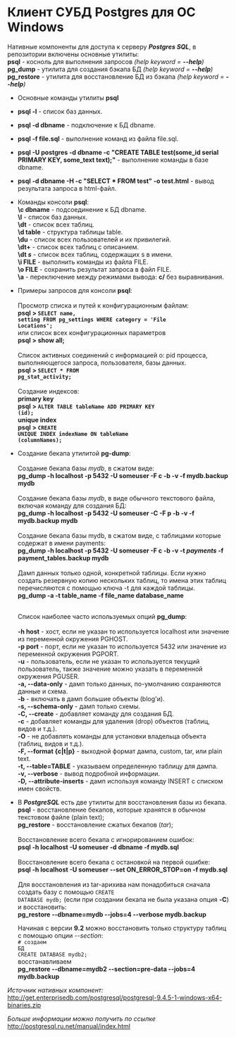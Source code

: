 # Клиент СУБД Postgres для ОС Windows
 
 Нативные компоненты для доступа к серверу <i><b>Postgres SQL</b></i>, в репозитории включены основные утилиты:<br>
 <b>psql</b> - косноль для выполнения запросов <i>(help keyword = <b>--help</b>)</i><br>
 <b>pg_dump</b> - утилита для создания бэкапа БД <i>(help keyword = <b>--help</b>)</i><br>
 <b>pg_restore</b> - утилита для восстановление БД из бэкапа <i>(help keyword = <b>--help</b>)</i><br>

* Основные команды утилиты <b>psql</b>

* <b>psql -l</b> - список баз данных.
* <b>psql -d dbname</b> - подключение к БД dbname.
* <b>psql -f file.sql</b> - выполнение команд из файла file.sql.
* <b>psql -U postgres -d dbname -c "CREATE TABLE test(some_id serial PRIMARY KEY, some_text text);"</b> - выполнение команды в базе dbname.
* <b>psql -d dbname -H -c "SELECT * FROM test" -o test.html</b> - вывод результата запроса в html-файл.

* Команды консоли <b>psql</b>:<br>
<b>\c dbname</b> - подсоединение к БД dbname.<br>
<b>\l</b> - список баз данных.<br>
<b>\dt</b> - список всех таблиц.<br>
<b>\d table</b> - структура таблицы table.<br>
<b>\du</b> - список всех пользователей и их привилегий.<br>
<b>\dt+</b> - список всех таблиц с описанием.<br>
<b>\dt *s*</b> - список всех таблиц, содержащих s в имени.<br>
<b>\i FILE</b> - выполнить команды из файла FILE.<br>
<b>\o FILE</b> - сохранить результат запроса в файл FILE.<br>
<b>\a</b> - переключение между режимами вывода: <b>с/</b> без выравнивания.<br>

* Примеры запросов для консоли <b>psql</b>:<br><br>
Просмотр списка и путей к конфигурационным файлам:<br>
<b>psql > <code>SELECT name, setting FROM pg_settings WHERE category = 'File Locations';</code></b><br>
или список всех конфигурационных параметров<br>
<b>psql > show all;</b><br><br>
Список активных соединений с информацией о: pid процесса, выполняющегося запроса, пользователя, базы данных.<br>
<b>psql > <code>SELECT * FROM pg_stat_activity;</code></b><br><br>
Создание индексов:<br>
<b>primary key</b><br>
<b>psql > <code>ALTER TABLE tableName ADD PRIMARY KEY (id);</code></b><br>
<b>unique index</b><br>
<b>psql > <code>CREATE UNIQUE INDEX indexName ON tableName (columnNames);</code></b><br>


* Создание бекапа утилитой <b>pg-dump</b>:<br><br>
  Создание бекапа базы <i>mydb</i>, в сжатом виде:<br>
<b>pg_dump -h localhost -p 5432 -U someuser -F c -b -v -f mydb.backup mydb</b><br><br>
  Создание бекапа базы <i>mydb</i>, в виде обычного текстового файла, включая команду для создания БД:<br>
<b>pg_dump -h localhost -p 5432 -U someuser -C -F p -b -v -f mydb.backup mydb</b><br><br>
  Создание бекапа базы mydb, в сжатом виде, с таблицами которые содержат в имени payments:<br>
<b>pg_dump -h localhost -p 5432 -U someuser -F c -b -v -t *payments* -f payment_tables.backup mydb</b><br><br>
  Дамп данных только одной, конкретной таблицы. Если нужно создать резервную копию нескольких таблиц, то имена этих таблиц перечисляются с помощью ключа -t для каждой таблицы.<br>
<b>pg_dump -a -t table_name -f file_name database_name</b><br><br>

  Список наиболее часто используемых опций <b>pg_dump</b>:<br><br>
<b>-h host</b> - хост, если не указан то используется localhost или значение из переменной окружения PGHOST.<br>
<b>-p port</b> - порт, если не указан то используется 5432 или значение из переменной окружения PGPORT.<br>
<b>-u</b> - пользователь, если не указан то используется текущий пользователь, также значение можно указать в переменной окружения PGUSER.<br>
<b>-a, --data-only</b> - дамп только данных, по-умолчанию сохраняются данные и схема.<br>
<b>-b</b> - включать в дамп большие объекты (blog'и).<br>
<b>-s, --schema-only</b> - дамп только схемы.<br>
<b>-C, --create</b> - добавляет команду для создания БД.<br>
<b>-c</b> - добавляет команды для удаления (drop) объектов (таблиц, видов и т.д.).<br>
<b>-O</b> - не добавлять команды для установки владельца объекта (таблиц, видов и т.д.).<br>
<b>-F, --format {c|t|p}</b> - выходной формат дампа, custom, tar, или plain text.<br>
<b>-t, --table=TABLE</b> - указываем определенную таблицу для дампа.<br>
<b>-v, --verbose</b> - вывод подробной информации.<br>
<b>-D, --attribute-inserts</b> - дамп используя команду INSERT с списком имен свойств.<br>


* В <b><i>PostgreSQL</i></b> есть две утилиты для восстановления базы из бекапа.<br>
<b>psql</b> - восстановление бекапов, которые хранятся в обычном текстовом файле (plain text);<br>
<b>pg_restore</b> - восстановление сжатых бекапов (<i>tar</i>);<br><br>
  Восстановление всего бекапа с игнорированием ошибок:<br>
<b>psql -h localhost -U someuser -d dbname -f mydb.sql</b><br><br>
  Восстановление всего бекапа с остановкой на первой ошибке:<br>
<b>psql -h localhost -U someuser --set ON_ERROR_STOP=on -f mydb.sql</b><br><br>
  Для восстановления из tar-арихива нам понадобиться сначала создать базу с помощью <code>CREATE DATABASE mydb;</code> (если при создании бекапа не была указана опция <b>-C</b>) и восстановить:<br>
<b>pg_restore --dbname=mydb --jobs=4 --verbose mydb.backup</b><br>

  Начиная с версии <b>9.2</b> можно восстановить только структуру таблиц с помощью опции <i>--section</i>:<br>
<code># создаем БД</code><br>
<code>CREATE DATABASE mydb2;</code><br>
восстанавливаем<br>
<b>pg_restore --dbname=mydb2 --section=pre-data --jobs=4 mydb.backup</b><br>


<i>Источник нативных компонент:</i><br>
http://get.enterprisedb.com/postgresql/postgresql-9.4.5-1-windows-x64-binaries.zip

<i>Больше информации можно получить по ссылке</i><br>http://postgresql.ru.net/manual/index.html
